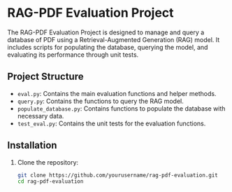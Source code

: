 # RAG-PDF Evaluation Project

The RAG-PDF Evaluation Project is designed to manage and query a database of PDF using a Retrieval-Augmented Generation (RAG) model. It includes scripts for populating the database, querying the model, and evaluating its performance through unit tests.

## Project Structure

- `eval.py`: Contains the main evaluation functions and helper methods.
- `query.py`: Contains the functions to query the RAG model.
- `populate_database.py`: Contains functions to populate the database with necessary data.
- `test_eval.py`: Contains the unit tests for the evaluation functions.

## Installation

1. Clone the repository:
   ```sh
   git clone https://github.com/yourusername/rag-pdf-evaluation.git
   cd rag-pdf-evaluation
